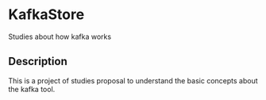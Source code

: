 # KafkaStore

Studies about how kafka works

## Description

This is a project of studies proposal to understand the basic concepts about the kafka tool.
